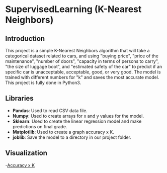 # SupervisedLearning (K-Nearest Neighbors)

## Introduction

This project is a simple K-Nearest Neighbors algorithm that will take a categorical dataset related to cars, and using "buying price", "price of the maintenance", "number of doors", "capacity in terms of persons to carry", "the size of luggage boot", and "estimated safety of the car" to predict if an specific car is unacceptable, acceptable, good, or very good. The model is trained with different numbers for "k" and saves the most accurate model. This project is fully done in Python3.

## Libraries

- **Pandas**: Used to read CSV data file.
- **Numpy**: Used to create arrays for x and y values for the model.
- **Sklearn**: Used to create the linear regression model and make predictions on final grade.
- **Matplotlib**: Used to create a graph accuracy x K.
- **joblib**: Save the model to a directory in our project folder.

## Visualization

-[Accuracy x K](https://github.com/LuccaCoelho/SupervisedLearning--K-Nearest_Neighbors-KNN-/blob/main/KNN_Graph.png)
